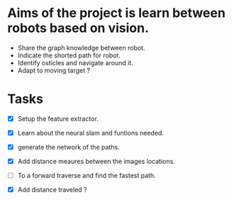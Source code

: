 # Aims of the project is learn between robots based on vision.

- Share the graph knowledge between robot.
- Indicate the shorted path for robot.
- Identify osticles and navigate around it.
- Adapt to moving target ?

# Tasks
- [x] Setup the feature extractor.
- [x] Learn about the neural slam and funtions needed.
- [x] generate the network of the paths.
- [x] Add distance meaures between the images locations.
- [ ] To a forward traverse and find the fastest path.
- [x] Add distance traveled ?



